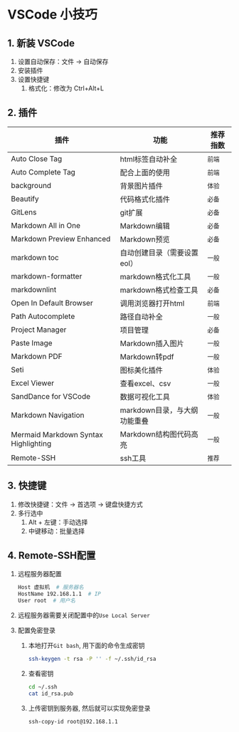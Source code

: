 # VSCode 小技巧

## 1. 新装 VSCode

1. 设置自动保存：文件 -> 自动保存
2. 安装插件
3. 设置快捷键
   1. 格式化：修改为 Ctrl+Alt+L

## 2. 插件

| 插件                                 | 功能                         | 推荐指数 |
| ------------------------------------ | ---------------------------- | -------- |
| Auto Close Tag                       | html标签自动补全             | `前端`   |
| Auto Complete Tag                    | 配合上面的使用               | `前端`   |
| background                           | 背景图片插件                 | `体验`   |
| Beautify                             | 代码格式化插件               | `必备`   |
| GitLens                              | git扩展                      | `必备`   |
| Markdown All in One                  | Markdown编辑                 | `必备`   |
| Markdown Preview Enhanced            | Markdown预览                 | `必备`   |
| markdown toc                         | 自动创建目录（需要设置eol）  | `一般`   |
| markdown-formatter                   | markdown格式化工具           | `一般`   |
| markdownlint                         | markdown格式检查工具         | `必备`   |
| Open In Default Browser              | 调用浏览器打开html           | `前端`   |
| Path Autocomplete                    | 路径自动补全                 | `一般`   |
| Project Manager                      | 项目管理                     | `必备`   |
| Paste Image                          | Markdown插入图片             | `一般`   |
| Markdown PDF                         | Markdown转pdf                | `一般`   |
| Seti                                 | 图标美化插件                 | `体验`   |
| Excel Viewer                         | 查看excel、csv               | `一般`   |
| SandDance for VSCode                 | 数据可视化工具               | `体验`   |
| Markdown Navigation                  | markdown目录，与大纲功能重叠 | `一般`   |
| Mermaid Markdown Syntax Highlighting | Markdown结构图代码高亮       | `一般`   |
| Remote-SSH                           | ssh工具                      | `推荐`   |

## 3. 快捷键

1. 修改快捷键：文件 -> 首选项 -> 键盘快捷方式
2. 多行选中
   1. Alt + 左键：手动选择
   2. 中键移动：批量选择

## 4. Remote-SSH配置

1. 远程服务器配置

   ```bash
   Host 虚拟机  # 服务器名
   HostName 192.168.1.1  # IP
   User root  # 用户名
   ```

2. 远程服务器需要关闭配置中的`Use Local Server`
3. 配置免密登录
   1. 本地打开`Git bash`, 用下面的命令生成密钥

      ```bash
      ssh-keygen -t rsa -P '' -f ~/.ssh/id_rsa
      ```

   2. 查看密钥

      ```bash
      cd ~/.ssh
      cat id_rsa.pub
      ```

   3. 上传密钥到服务器, 然后就可以实现免密登录

      ```bash
      ssh-copy-id root@192.168.1.1
      ```
